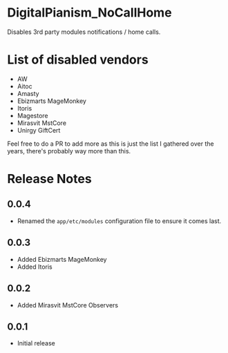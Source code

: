 # DigitalPianism_NoCallHome

Disables 3rd party modules notifications / home calls.

# List of disabled vendors

* AW
* Aitoc
* Amasty
* Ebizmarts MageMonkey
* Itoris
* Magestore
* Mirasvit MstCore
* Unirgy GiftCert

Feel free to do a PR to add more as this is just the list I gathered over the years, there's probably way more than this.

# Release Notes

## 0.0.4
- Renamed the `app/etc/modules` configuration file to ensure it comes last.

## 0.0.3
- Added Ebizmarts MageMonkey
- Added Itoris

## 0.0.2
- Added Mirasvit MstCore Observers

## 0.0.1
- Initial release